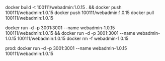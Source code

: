 docker build -t 100111/webadmin:1.0.15 . && docker push 100111/webadmin:1.0.15
docker push 100111/webadmin:1.0.15
docker pull 100111/webadmin:1.0.15

docker run -d -p 3001:3001 --name webadmin-1.0.15 100111/webadmin:1.0.15 && docker run -d -p 3001:3001 --name webadmin-1.0.15 100111/webadmin:1.0.15
docker rm -f webadmin-1.0.15

prod: 
docker run -d -p 3001:3001 --name webadmin-1.0.15 100111/webadmin:1.0.15
